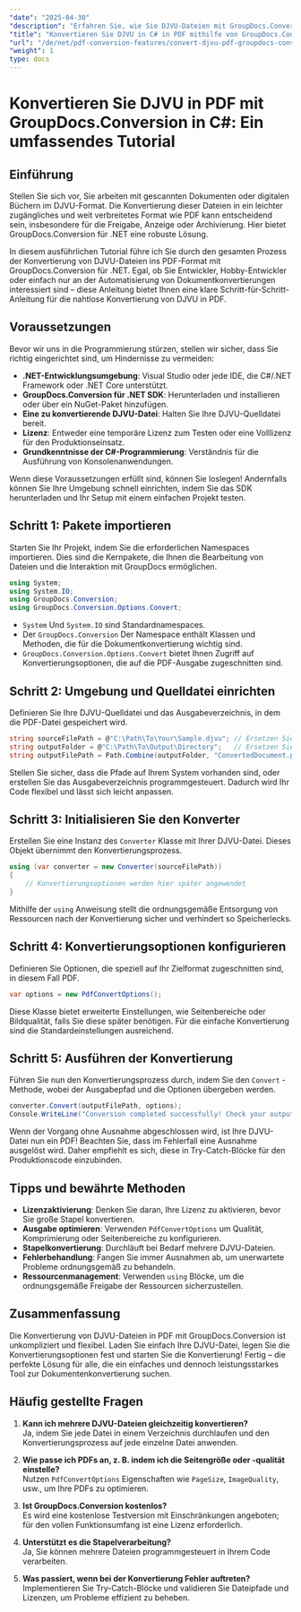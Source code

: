 ```yaml
---
"date": "2025-04-30"
"description": "Erfahren Sie, wie Sie DJVU-Dateien mit GroupDocs.Conversion in .NET in PDF konvertieren. Folgen Sie dieser Schritt-für-Schritt-Anleitung für eine nahtlose Dokumenttransformation."
"title": "Konvertieren Sie DJVU in C# in PDF mithilfe von GroupDocs.Conversion – Eine Schritt-für-Schritt-Anleitung"
"url": "/de/net/pdf-conversion-features/convert-djvu-pdf-groupdocs-conversion-csharp/"
"weight": 1
type: docs
---
```

# Konvertieren Sie DJVU in PDF mit GroupDocs.Conversion in C#: Ein umfassendes Tutorial

## Einführung
Stellen Sie sich vor, Sie arbeiten mit gescannten Dokumenten oder digitalen Büchern im DJVU-Format. Die Konvertierung dieser Dateien in ein leichter zugängliches und weit verbreitetes Format wie PDF kann entscheidend sein, insbesondere für die Freigabe, Anzeige oder Archivierung. Hier bietet GroupDocs.Conversion für .NET eine robuste Lösung.

In diesem ausführlichen Tutorial führe ich Sie durch den gesamten Prozess der Konvertierung von DJVU-Dateien ins PDF-Format mit GroupDocs.Conversion für .NET. Egal, ob Sie Entwickler, Hobby-Entwickler oder einfach nur an der Automatisierung von Dokumentkonvertierungen interessiert sind – diese Anleitung bietet Ihnen eine klare Schritt-für-Schritt-Anleitung für die nahtlose Konvertierung von DJVU in PDF.

## Voraussetzungen

Bevor wir uns in die Programmierung stürzen, stellen wir sicher, dass Sie richtig eingerichtet sind, um Hindernisse zu vermeiden:

- **.NET-Entwicklungsumgebung**: Visual Studio oder jede IDE, die C#/.NET Framework oder .NET Core unterstützt.
- **GroupDocs.Conversion für .NET SDK**: Herunterladen und installieren oder über ein NuGet-Paket hinzufügen.
- **Eine zu konvertierende DJVU-Datei**: Halten Sie Ihre DJVU-Quelldatei bereit.
- **Lizenz**: Entweder eine temporäre Lizenz zum Testen oder eine Volllizenz für den Produktionseinsatz.
- **Grundkenntnisse der C#-Programmierung**: Verständnis für die Ausführung von Konsolenanwendungen.

Wenn diese Voraussetzungen erfüllt sind, können Sie loslegen! Andernfalls können Sie Ihre Umgebung schnell einrichten, indem Sie das SDK herunterladen und Ihr Setup mit einem einfachen Projekt testen.

## Schritt 1: Pakete importieren

Starten Sie Ihr Projekt, indem Sie die erforderlichen Namespaces importieren. Dies sind die Kernpakete, die Ihnen die Bearbeitung von Dateien und die Interaktion mit GroupDocs ermöglichen.

```csharp
using System;
using System.IO;
using GroupDocs.Conversion;
using GroupDocs.Conversion.Options.Convert;
```

- `System` Und `System.IO` sind Standardnamespaces.
- Der `GroupDocs.Conversion` Der Namespace enthält Klassen und Methoden, die für die Dokumentkonvertierung wichtig sind.
- `GroupDocs.Conversion.Options.Convert` bietet Ihnen Zugriff auf Konvertierungsoptionen, die auf die PDF-Ausgabe zugeschnitten sind.

## Schritt 2: Umgebung und Quelldatei einrichten

Definieren Sie Ihre DJVU-Quelldatei und das Ausgabeverzeichnis, in dem die PDF-Datei gespeichert wird.

```csharp
string sourceFilePath = @"C:\Path\To\Your\Sample.djvu"; // Ersetzen Sie es durch Ihren DJVU-Dateipfad
string outputFolder = @"C:\Path\To\Output\Directory";   // Ersetzen Sie es durch den gewünschten Ausgabeordner
string outputFilePath = Path.Combine(outputFolder, "ConvertedDocument.pdf");
```

Stellen Sie sicher, dass die Pfade auf Ihrem System vorhanden sind, oder erstellen Sie das Ausgabeverzeichnis programmgesteuert. Dadurch wird Ihr Code flexibel und lässt sich leicht anpassen.

## Schritt 3: Initialisieren Sie den Konverter

Erstellen Sie eine Instanz des `Converter` Klasse mit Ihrer DJVU-Datei. Dieses Objekt übernimmt den Konvertierungsprozess.

```csharp
using (var converter = new Converter(sourceFilePath))
{
    // Konvertierungsoptionen werden hier später angewendet
}
```

Mithilfe der `using` Anweisung stellt die ordnungsgemäße Entsorgung von Ressourcen nach der Konvertierung sicher und verhindert so Speicherlecks.

## Schritt 4: Konvertierungsoptionen konfigurieren

Definieren Sie Optionen, die speziell auf Ihr Zielformat zugeschnitten sind, in diesem Fall PDF.

```csharp
var options = new PdfConvertOptions();
```

Diese Klasse bietet erweiterte Einstellungen, wie Seitenbereiche oder Bildqualität, falls Sie diese später benötigen. Für die einfache Konvertierung sind die Standardeinstellungen ausreichend.

## Schritt 5: Ausführen der Konvertierung

Führen Sie nun den Konvertierungsprozess durch, indem Sie den `Convert` -Methode, wobei der Ausgabepfad und die Optionen übergeben werden.

```csharp
converter.Convert(outputFilePath, options);
Console.WriteLine("Conversion completed successfully! Check your output folder.");
```

Wenn der Vorgang ohne Ausnahme abgeschlossen wird, ist Ihre DJVU-Datei nun ein PDF! Beachten Sie, dass im Fehlerfall eine Ausnahme ausgelöst wird. Daher empfiehlt es sich, diese in Try-Catch-Blöcke für den Produktionscode einzubinden.

## Tipps und bewährte Methoden

- **Lizenzaktivierung**: Denken Sie daran, Ihre Lizenz zu aktivieren, bevor Sie große Stapel konvertieren.
- **Ausgabe optimieren**: Verwenden `PdfConvertOptions` um Qualität, Komprimierung oder Seitenbereiche zu konfigurieren.
- **Stapelkonvertierung**: Durchläuft bei Bedarf mehrere DJVU-Dateien.
- **Fehlerbehandlung**: Fangen Sie immer Ausnahmen ab, um unerwartete Probleme ordnungsgemäß zu behandeln.
- **Ressourcenmanagement**: Verwenden `using` Blöcke, um die ordnungsgemäße Freigabe der Ressourcen sicherzustellen.

## Zusammenfassung

Die Konvertierung von DJVU-Dateien in PDF mit GroupDocs.Conversion ist unkompliziert und flexibel. Laden Sie einfach Ihre DJVU-Datei, legen Sie die Konvertierungsoptionen fest und starten Sie die Konvertierung! Fertig – die perfekte Lösung für alle, die ein einfaches und dennoch leistungsstarkes Tool zur Dokumentenkonvertierung suchen.

## Häufig gestellte Fragen

1. **Kann ich mehrere DJVU-Dateien gleichzeitig konvertieren?**  
Ja, indem Sie jede Datei in einem Verzeichnis durchlaufen und den Konvertierungsprozess auf jede einzelne Datei anwenden.

2. **Wie passe ich PDFs an, z. B. indem ich die Seitengröße oder -qualität einstelle?**  
Nutzen `PdfConvertOptions` Eigenschaften wie `PageSize`, `ImageQuality`, usw., um Ihre PDFs zu optimieren.

3. **Ist GroupDocs.Conversion kostenlos?**  
Es wird eine kostenlose Testversion mit Einschränkungen angeboten; für den vollen Funktionsumfang ist eine Lizenz erforderlich.

4. **Unterstützt es die Stapelverarbeitung?**  
Ja, Sie können mehrere Dateien programmgesteuert in Ihrem Code verarbeiten.

5. **Was passiert, wenn bei der Konvertierung Fehler auftreten?**  
Implementieren Sie Try-Catch-Blöcke und validieren Sie Dateipfade und Lizenzen, um Probleme effizient zu beheben.